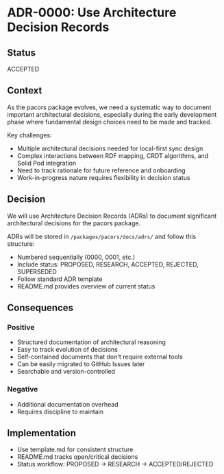 # ADR-0000: Use Architecture Decision Records

## Status
ACCEPTED

## Context
As the pacors package evolves, we need a systematic way to document important architectural decisions, especially during the early development phase where fundamental design choices need to be made and tracked.

Key challenges:
- Multiple architectural decisions needed for local-first sync design
- Complex interactions between RDF mapping, CRDT algorithms, and Solid Pod integration
- Need to track rationale for future reference and onboarding
- Work-in-progress nature requires flexibility in decision status

## Decision
We will use Architecture Decision Records (ADRs) to document significant architectural decisions for the pacors package.

ADRs will be stored in `/packages/pacors/docs/adrs/` and follow this structure:
- Numbered sequentially (0000, 0001, etc.)
- Include status: PROPOSED, RESEARCH, ACCEPTED, REJECTED, SUPERSEDED
- Follow standard ADR template
- README.md provides overview of current status

## Consequences
### Positive
- Structured documentation of architectural reasoning
- Easy to track evolution of decisions
- Self-contained documents that don't require external tools
- Can be easily migrated to GitHub Issues later
- Searchable and version-controlled

### Negative  
- Additional documentation overhead
- Requires discipline to maintain

## Implementation
- Use template.md for consistent structure
- README.md tracks open/critical decisions
- Status workflow: PROPOSED → RESEARCH → ACCEPTED/REJECTED
